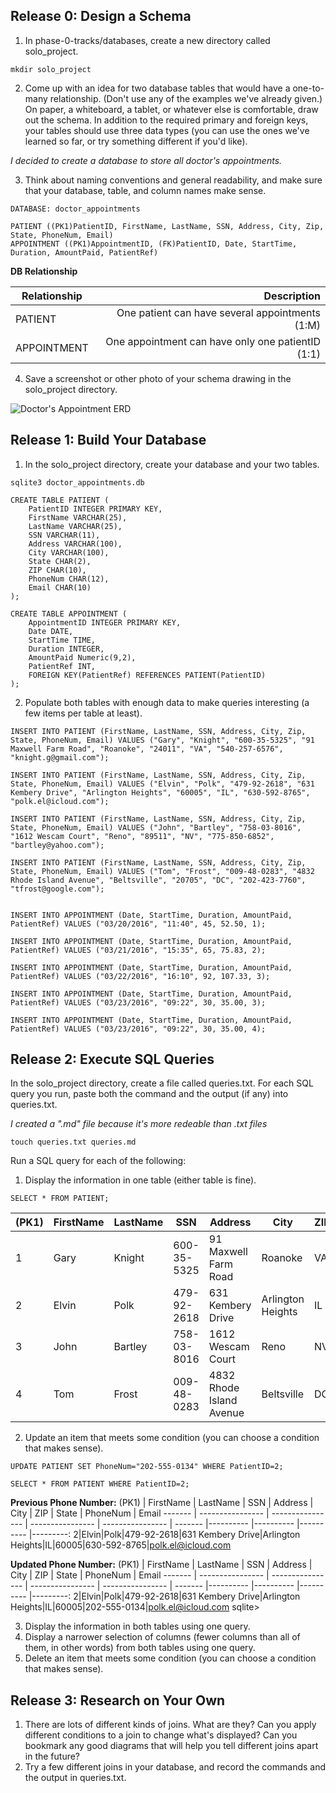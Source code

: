## Release 0: Design a Schema

1. In phase-0-tracks/databases, create a new directory called solo_project.
```
mkdir solo_project
```

2. Come up with an idea for two database tables that would have a one-to-many relationship. (Don't use any of the examples we've already given.) On paper, a whiteboard, a tablet, or whatever else is comfortable, draw out the schema. In addition to the required primary and foreign keys, your tables should use three data types (you can use the ones we've learned so far, or try something different if you'd like).

*I decided to create a database to store all doctor's appointments.*


3. Think about naming conventions and general readability, and make sure that your database, table, and column names make sense.

```
DATABASE: doctor_appointments

PATIENT ((PK1)PatientID, FirstName, LastName, SSN, Address, City, Zip, State, PhoneNum, Email)
APPOINTMENT ((PK1)AppointmentID, (FK)PatientID, Date, StartTime, Duration, AmountPaid, PatientRef)

```

**DB Relationship**

Relationship | Description 
---------------- | ----------------:
PATIENT  | One patient can have several appointments (1:M)|
APPOINTMENT  | One appointment can have only one patientID (1:1) |

4. Save a screenshot or other photo of your schema drawing in the solo_project directory.

![Doctor's Appointment ERD](https://github.com/mpletcher/phase-0-tracks/tree/master/databases/solo_project/erd_doctors_appointment.png)


## Release 1: Build Your Database
1. In the solo_project directory, create your database and your two tables.
```
sqlite3 doctor_appointments.db
```

```
CREATE TABLE PATIENT (
	PatientID INTEGER PRIMARY KEY,
	FirstName VARCHAR(25),
    LastName VARCHAR(25),
    SSN VARCHAR(11),
    Address VARCHAR(100),
    City VARCHAR(100),    
	State CHAR(2),
	ZIP CHAR(10),
	PhoneNum CHAR(12),
 	Email CHAR(10) 
);

CREATE TABLE APPOINTMENT (
	AppointmentID INTEGER PRIMARY KEY,
	Date DATE,
    StartTime TIME,
	Duration INTEGER,
    AmountPaid Numeric(9,2),
    PatientRef INT,
    FOREIGN KEY(PatientRef) REFERENCES PATIENT(PatientID)  
);

```

2. Populate both tables with enough data to make queries interesting (a few items per table at least).
```
INSERT INTO PATIENT (FirstName, LastName, SSN, Address, City, Zip, State, PhoneNum, Email) VALUES ("Gary", "Knight", "600-35-5325", "91 Maxwell Farm Road", "Roanoke", "24011", "VA", "540-257-6576", "knight.g@gmail.com");

INSERT INTO PATIENT (FirstName, LastName, SSN, Address, City, Zip, State, PhoneNum, Email) VALUES ("Elvin", "Polk", "479-92-2618", "631 Kembery Drive", "Arlington Heights", "60005", "IL", "630-592-8765", "polk.el@icloud.com");

INSERT INTO PATIENT (FirstName, LastName, SSN, Address, City, Zip, State, PhoneNum, Email) VALUES ("John", "Bartley", "758-03-8016", "1612 Wescam Court", "Reno", "89511", "NV", "775-850-6852", "bartley@yahoo.com");

INSERT INTO PATIENT (FirstName, LastName, SSN, Address, City, Zip, State, PhoneNum, Email) VALUES ("Tom", "Frost", "009-48-0283", "4832 Rhode Island Avenue", "Beltsville", "20705", "DC", "202-423-7760", "tfrost@google.com");


INSERT INTO APPOINTMENT (Date, StartTime, Duration, AmountPaid, PatientRef) VALUES ("03/20/2016", "11:40", 45, 52.50, 1);

INSERT INTO APPOINTMENT (Date, StartTime, Duration, AmountPaid, PatientRef) VALUES ("03/21/2016", "15:35", 65, 75.83, 2);

INSERT INTO APPOINTMENT (Date, StartTime, Duration, AmountPaid, PatientRef) VALUES ("03/22/2016", "16:10", 92, 107.33, 3);

INSERT INTO APPOINTMENT (Date, StartTime, Duration, AmountPaid, PatientRef) VALUES ("03/23/2016", "09:22", 30, 35.00, 3);

INSERT INTO APPOINTMENT (Date, StartTime, Duration, AmountPaid, PatientRef) VALUES ("03/23/2016", "09:22", 30, 35.00, 4);

```


## Release 2: Execute SQL Queries
In the solo_project directory, create a file called queries.txt. For each SQL query you run, paste both the command and the output (if any) into queries.txt.

*I created a ".md" file because it's more redeable than .txt files*
```
touch queries.txt queries.md
```
Run a SQL query for each of the following:

1. Display the information in one table (either table is fine).
```
SELECT * FROM PATIENT;
```
(PK1) | FirstName | LastName | SSN    | Address | City | ZIP | State | PhoneNum | Email
------- | ---------------- | ---------------- | ---------------- | ---------------- | ------- |---------- |---------- |---------- |---------:
1|Gary|Knight|600-35-5325|91 Maxwell Farm Road|Roanoke|VA|24011|540-257-6576|knight.g@gmail.com
2|Elvin|Polk|479-92-2618|631 Kembery Drive|Arlington Heights|IL|60005|630-592-8765|polk.el@icloud.com
3|John|Bartley|758-03-8016|1612 Wescam Court|Reno|NV|89511|775-850-6852|bartley@yahoo.com
4|Tom|Frost|009-48-0283|4832 Rhode Island Avenue|Beltsville|DC|20705|202-423-7760|tfrost@google.com


2. Update an item that meets some condition (you can choose a condition that makes sense).
```
UPDATE PATIENT SET PhoneNum="202-555-0134" WHERE PatientID=2;
```
```
SELECT * FROM PATIENT WHERE PatientID=2;
```

**Previous Phone Number:**
(PK1) | FirstName | LastName | SSN    | Address | City | ZIP | State | PhoneNum | Email
------- | ---------------- | ---------------- | ---------------- | ---------------- | ------- |---------- |---------- |---------- |---------:
2|Elvin|Polk|479-92-2618|631 Kembery Drive|Arlington Heights|IL|60005|630-592-8765|polk.el@icloud.com



**Updated Phone Number:**
(PK1) | FirstName | LastName | SSN    | Address | City | ZIP | State | PhoneNum | Email
------- | ---------------- | ---------------- | ---------------- | ---------------- | ------- |---------- |---------- |---------- |---------:
2|Elvin|Polk|479-92-2618|631 Kembery Drive|Arlington Heights|IL|60005|202-555-0134|polk.el@icloud.com
sqlite> 

3. Display the information in both tables using one query.
4. Display a narrower selection of columns (fewer columns than all of them, in other words) from both tables using one query.
5. Delete an item that meets some condition (you can choose a condition that makes sense).


## Release 3: Research on Your Own
1. There are lots of different kinds of joins. What are they? Can you apply different conditions to a join to change what's displayed? Can you bookmark any good diagrams that will help you tell different joins apart in the future?
2. Try a few different joins in your database, and record the commands and the output in queries.txt.